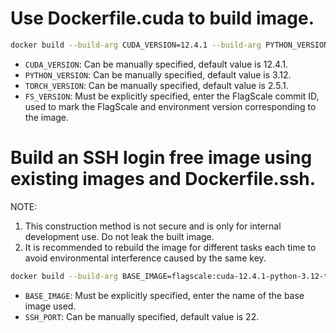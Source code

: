# Use Dockerfile.cuda to build image.

```bash
docker build --build-arg CUDA_VERSION=12.4.1 --build-arg PYTHON_VERSION=3.12 --build-arg TORCH_VERSION=2.5.1 --build-arg FS_VERSION=${commit id} -f Dockerfile.cuda -t flagscale:cuda-12.4.1-python-3.12-torch-2.5.1-commit-${commit id} .
```

* `CUDA_VERSION`: Can be manually specified, default value is 12.4.1.
* `PYTHON_VERSION`: Can be manually specified, default value is 3.12.
* `TORCH_VERSION`: Can be manually specified, default value is 2.5.1.
* `FS_VERSION`: Must be explicitly specified, enter the FlagScale commit ID, used to mark the FlagScale and environment version corresponding to the image.

# Build an SSH login free image using existing images and Dockerfile.ssh.
NOTE:
   1. This construction method is not secure and is only for internal development use. Do not leak the built image.
   2. It is recommended to rebuild the image for different tasks each time to avoid environmental interference caused by the same key.

```bash
docker build --build-arg BASE_IMAGE=flagscale:cuda-12.4.1-python-3.12-torch-2.5.1-commit-${commit id} --build-arg SSH_PORT=22 -f Dockerfile.ssh -t flagscale:cuda-12.4.1-python-3.12-torch-2.5.1-commit-${commit id}-ssh .
```

* `BASE_IMAGE`: Must be explicitly specified, enter the name of the base image used.
* `SSH_PORT`: Can be manually specified, default value is 22.